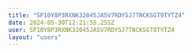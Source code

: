 ```yaml
---
title: "SP10Y8P3RXNK32045JA5V7RDY5J7TNCKSGT9TYTZ4"
date: 2024-05-30T12:21:55.255Z
user: SP10Y8P3RXNK32045JA5V7RDY5J7TNCKSGT9TYTZ4
layout: "users"
---
```

    